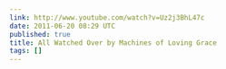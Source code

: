 ```yaml
---
link: http://www.youtube.com/watch?v=Uz2j3BhL47c
date: 2011-06-20 08:29 UTC
published: true
title: All Watched Over by Machines of Loving Grace
tags: []
---
```



